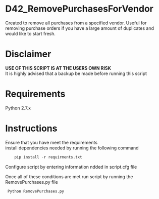 # D42_RemovePurchasesForVendor
Created to remove all purchases from a specified vendor. Useful for removing purchase orders if you have a large amount of duplicates and would like to start fresh. 

# Disclaimer
 **USE OF THIS SCRIPT IS AT THE USERS OWN RISK**  
It is highly advised that a backup be made before running this script


# Requirements
Python 2.7.x

# Instructions
Ensure that you have meet the requirements  
install dependencies needed by running the following command  
```python
    pip install -r requirments.txt
```

Configure script by entering information ndded in script.cfg file

Once all of these conditions are met run script by running the RemovePurchases.py file
```python
 Python RemovePurchases.py
```